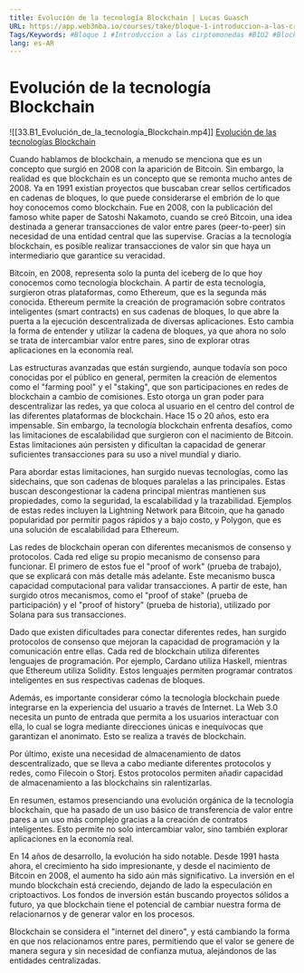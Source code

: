 ```yaml
---
title: Evolución de la tecnología Blockchain | Lucas Guasch
URL: https://app.web3mba.io/courses/take/bloque-1-introduccion-a-las-criptomonedas/lessons/39203254-evolucion-de-la-tecnologia-blockchain-lucas-guasch
Tags/Keywords: #Bloque 1 #Introduccion a las cirptomonedas #B1U2 #Blockchain #tecnologia para descentralizar el dinero #tecnologia para descentralizar #descentralizar el dinero #Criptomonedas #Revolucion del dinero #Bitcoin #Evolucion blockchain #Lucas Guasch
lang: es-AR
---
```

# Evolución de la tecnología Blockchain
![[33.B1_Evolución_de_la_tecnología_Blockchain.mp4]]
[Evolución de las tecnologías Blockchain](https://app.web3mba.io/courses/take/bloque-1-introduccion-a-las-criptomonedas/lessons/39203254-evolucion-de-la-tecnologia-blockchain-lucas-guasch)

Cuando hablamos de blockchain, a menudo se menciona que es un concepto que surgió en 2008 con la aparición de Bitcoin. Sin embargo, la realidad es que blockchain es un concepto que se remonta mucho antes de 2008. Ya en 1991 existían proyectos que buscaban crear sellos certificados en cadenas de bloques, lo que puede considerarse el embrión de lo que hoy conocemos como blockchain. Fue en 2008, con la publicación del famoso white paper de Satoshi Nakamoto, cuando se creó Bitcoin, una idea destinada a generar transacciones de valor entre pares (peer-to-peer) sin necesidad de una entidad central que las supervise. Gracias a la tecnología blockchain, es posible realizar transacciones de valor sin que haya un intermediario que garantice su veracidad.

Bitcoin, en 2008, representa solo la punta del iceberg de lo que hoy conocemos como tecnología blockchain. A partir de esta tecnología, surgieron otras plataformas, como Ethereum, que es la segunda más conocida. Ethereum permite la creación de programación sobre contratos inteligentes (smart contracts) en sus cadenas de bloques, lo que abre la puerta a la ejecución descentralizada de diversas aplicaciones. Esto cambia la forma de entender y utilizar la cadena de bloques, ya que ahora no solo se trata de intercambiar valor entre pares, sino de explorar otras aplicaciones en la economía real.

Las estructuras avanzadas que están surgiendo, aunque todavía son poco conocidas por el público en general, permiten la creación de elementos como el "farming pool" y el "staking", que son participaciones en redes de blockchain a cambio de comisiones. Esto otorga un gran poder para descentralizar las redes, ya que coloca al usuario en el centro del control de las diferentes plataformas de blockchain. Hace 15 o 20 años, esto era impensable. Sin embargo, la tecnología blockchain enfrenta desafíos, como las limitaciones de escalabilidad que surgieron con el nacimiento de Bitcoin. Estas limitaciones aún persisten y dificultan la capacidad de generar suficientes transacciones para su uso a nivel mundial y diario.

Para abordar estas limitaciones, han surgido nuevas tecnologías, como las sidechains, que son cadenas de bloques paralelas a las principales. Estas buscan descongestionar la cadena principal mientras mantienen sus propiedades, como la seguridad, la escalabilidad y la trazabilidad. Ejemplos de estas redes incluyen la Lightning Network para Bitcoin, que ha ganado popularidad por permitir pagos rápidos y a bajo costo, y Polygon, que es una solución de escalabilidad para Ethereum.

Las redes de blockchain operan con diferentes mecanismos de consenso y protocolos. Cada red elige su propio mecanismo de consenso para funcionar. El primero de estos fue el "proof of work" (prueba de trabajo), que se explicará con más detalle más adelante. Este mecanismo busca capacidad computacional para validar transacciones. A partir de este, han surgido otros mecanismos, como el "proof of stake" (prueba de participación) y el "proof of history" (prueba de historia), utilizado por Solana para sus transacciones.

Dado que existen dificultades para conectar diferentes redes, han surgido protocolos de consenso que mejoran la capacidad de programación y la comunicación entre ellas. Cada red de blockchain utiliza diferentes lenguajes de programación. Por ejemplo, Cardano utiliza Haskell, mientras que Ethereum utiliza Solidity. Estos lenguajes permiten programar contratos inteligentes en sus respectivas cadenas de bloques.

Además, es importante considerar cómo la tecnología blockchain puede integrarse en la experiencia del usuario a través de Internet. La Web 3.0 necesita un punto de entrada que permita a los usuarios interactuar con ella, lo cual se logra mediante direcciones únicas e inequívocas que garantizan el anonimato. Esto se realiza a través de blockchain.

Por último, existe una necesidad de almacenamiento de datos descentralizado, que se lleva a cabo mediante diferentes protocolos y redes, como Filecoin o Storj. Estos protocolos permiten añadir capacidad de almacenamiento a las blockchains sin ralentizarlas.

En resumen, estamos presenciando una evolución orgánica de la tecnología blockchain, que ha pasado de un uso básico de transferencia de valor entre pares a un uso más complejo gracias a la creación de contratos inteligentes. Esto permite no solo intercambiar valor, sino también explorar aplicaciones en la economía real.

En 14 años de desarrollo, la evolución ha sido notable. Desde 1991 hasta ahora, el crecimiento ha sido impresionante, y desde el nacimiento de Bitcoin en 2008, el aumento ha sido aún más significativo. La inversión en el mundo blockchain está creciendo, dejando de lado la especulación en criptoactivos. Los fondos de inversión están buscando proyectos sólidos a futuro, ya que blockchain tiene el potencial de cambiar nuestra forma de relacionarnos y de generar valor en los procesos.

Blockchain se considera el "internet del dinero", y está cambiando la forma en que nos relacionamos entre pares, permitiendo que el valor se genere de manera segura y sin necesidad de confianza mutua, alejándonos de las entidades centralizadas.